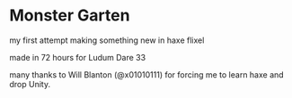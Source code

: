 # Monster Garten

my first attempt making something new in haxe flixel

made in 72 hours for Ludum Dare 33

many thanks to Will Blanton (@x01010111) for forcing me to learn haxe and drop Unity.
